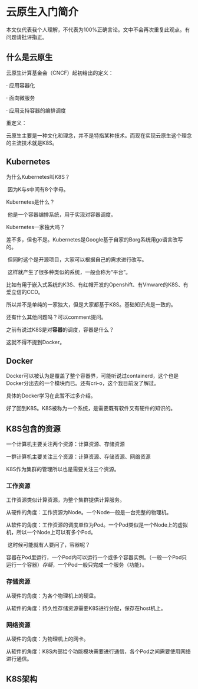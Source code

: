 # 云原生入门简介

本文仅代表我个人理解，不代表为100%正确言论。文中不会再次重复此观点。有问题请批评指正。

## 什么是云原生

云原生计算基金会（CNCF）起初给出的定义：

· 应用容器化

· 面向微服务

· 应用支持容器的编排调度

重定义：


云原生主要是一种文化和理念，并不是特指某种技术。而现在实现云原生这个理念的主流技术就是K8S。

## Kubernetes

为什么Kubernetes叫K8S？

​	因为K与s中间有8个字母。

Kubernetes是什么？

​	他是一个容器编排系统，用于实现对容器调度。

Kubernetes一家独大吗？

​	差不多，但也不是。Kubernetes是Google基于自家的Borg系统用go语言改写的。

​	但同时这个是开源项目，大家可以根据自己的需求进行改写。

​	这样就产生了很多种类似的系统，一般会称为“平台”。

​	比如有用于嵌入式系统的K3S、有红帽开发的Openshift、有Vmware的K8S、有爱立信的CCD。

​	所以并不是单纯的一家独大，但是大家都基于K8S。基础知识点是一致的。

还有什么其他问题吗？可以comment提问。



之前有说过K8S是对**容器**的调度，容器是什么？

这就不得不提到Docker。

## Docker

Docker可以被认为是覆盖了整个容器界，可能听说过containerd，这个也是Docker分出去的一个模块而已。还有cri-o，这个我目前没了解过。

具体的Docker学习在此暂不过多介绍。



好了回到K8S。K8S被称为一个系统，是需要既有软件又有硬件的知识的。

## K8S包含的资源

一个计算机主要关注两个资源：计算资源、存储资源

一群计算机主要关注三个资源：计算资源、存储资源、网络资源

K8S作为集群的管理所以也是需要关注三个资源。

### 工作资源

工作资源类似计算资源，为整个集群提供计算服务。

从硬件的角度：工作资源为Node。一个Node一般是一台完整的物理机。

从软件的角度：工作资源的调度单位为Pod。一个Pod类似是一个Node上的虚拟机，所以一个Node上可以有多个Pod。

​	这时候可能就有人要问了，容器呢？

​	容器在Pod里运行，一个Pod内可以运行一个或多个容器实例。（一般一个Pod只运行一个容器）*存疑*，一个Pod一般只完成一个服务（功能）。

### 存储资源

从硬件的角度：为各个物理机上的硬盘。

从软件的角度：持久性存储资源需要K8S进行分配，保存在host机上。

### 网络资源

从硬件的角度：为物理机上的网卡。

从软件的角度：K8S内部给个功能模块需要进行通信，各个Pod之间需要使用网络进行通信。

## K8S架构




